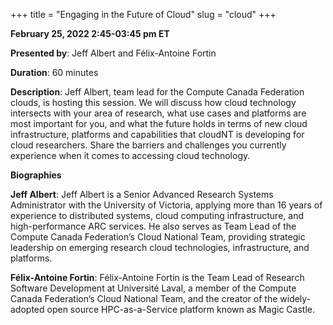 +++
title = "Engaging in the Future of Cloud"
slug = "cloud"
+++

**February 25, 2022 2:45-03:45 pm ET**

**Presented by**: Jeff Albert and Félix-Antoine Fortin 

**Duration**: 60 minutes

**Description**: Jeff Albert, team lead for the Compute Canada Federation clouds, is hosting this session. We will discuss how cloud technology intersects with your area of research, what use cases and platforms are most important for you, and what the future holds in terms of new cloud infrastructure, platforms and capabilities that cloudNT is developing for cloud researchers.  Share the barriers and challenges you currently experience when it comes to accessing cloud technology.

**Biographies**

**Jeff Albert**: Jeff Albert is a Senior Advanced Research Systems Administrator with the University of Victoria, applying more than 16 years of experience to distributed systems, cloud computing infrastructure, and high-performance ARC services. He also serves as Team Lead of the Compute Canada Federation’s Cloud National Team, providing strategic leadership on emerging research cloud technologies, infrastructure, and platforms.

**Félix-Antoine Fortin**: Félix-Antoine Fortin is the Team Lead of Research Software Development at Université Laval, a member of the Compute Canada Federation’s Cloud National Team, and the creator of the widely-adopted open source HPC-as-a-Service platform known as Magic Castle.
